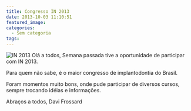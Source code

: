 ```yaml
---
title: Congresso IN 2013
date: 2013-10-03 11:10:51
featured_image:
categories:
  - Sem categoria
tags:
---
```


![IN 2013](/images/uploads/2013/10/IN-2013-300x300.jpeg "IN 2013") 
Olá a todos, Semana passada tive a oportunidade de participar com IN 2013. 

Para quem não sabe, é o maior congresso de implantodontia do Brasil. 

Foram momentos muito bons, onde pude participar de diversos cursos, sempre trocando idéias e informações. 

Abraços a todos, Davi Frossard